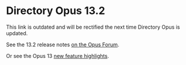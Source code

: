# Directory Opus 13.2

This link is outdated and will be rectified the next time Directory Opus is updated.

See the 13.2 release notes [on the Opus Forum](https://resource.dopus.com/t/directory-opus-13-2/48792).

Or see the Opus 13 [new feature highlights](/Manual/release_history/opus13/README.md).

